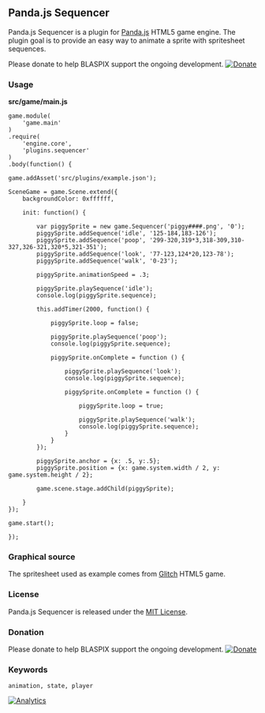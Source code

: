 ## Panda.js Sequencer

Panda.js Sequencer is a plugin for [Panda.js](http://www.pandajs.net/) HTML5 game engine.
The plugin goal is to provide an easy way to animate a sprite with spritesheet sequences.

Please donate to help BLASPIX support the ongoing development.
[![Donate](https://www.paypalobjects.com/en_US/i/btn/btn_donate_SM.gif "Donate")](https://www.paypal.com/cgi-bin/webscr?cmd=_s-xclick&hosted_button_id=QR5TU7Q8NEANQ)

### Usage

**src/game/main.js**
```
game.module(
    'game.main'
)
.require(
    'engine.core',
    'plugins.sequencer'
)
.body(function() {

game.addAsset('src/plugins/example.json');

SceneGame = game.Scene.extend({
    backgroundColor: 0xffffff,

    init: function() {

        var piggySprite = new game.Sequencer('piggy####.png', '0');
        piggySprite.addSequence('idle', '125-184,183-126');
        piggySprite.addSequence('poop', '299-320,319*3,318-309,310-327,326-321,320*5,321-351');
        piggySprite.addSequence('look', '77-123,124*20,123-78');
        piggySprite.addSequence('walk', '0-23');

        piggySprite.animationSpeed = .3;

        piggySprite.playSequence('idle');
        console.log(piggySprite.sequence);

        this.addTimer(2000, function() {

            piggySprite.loop = false;

            piggySprite.playSequence('poop');
            console.log(piggySprite.sequence);

            piggySprite.onComplete = function () {

                piggySprite.playSequence('look');
                console.log(piggySprite.sequence);

                piggySprite.onComplete = function () {

                    piggySprite.loop = true;

                    piggySprite.playSequence('walk');
                    console.log(piggySprite.sequence);
                }
            }
        });

        piggySprite.anchor = {x: .5, y:.5};
        piggySprite.position = {x: game.system.width / 2, y: game.system.height / 2};

        game.scene.stage.addChild(piggySprite);

    }
});

game.start();

});
```

### Graphical source

The spritesheet used as example comes from [Glitch](http://www.glitchthegame.com/public-domain-game-art/) HTML5 game.

### License

Panda.js Sequencer is released under the [MIT License](http://opensource.org/licenses/MIT).

### Donation

Please donate to help BLASPIX support the ongoing development.
[![Donate](https://www.paypalobjects.com/en_US/i/btn/btn_donate_SM.gif "Donate")](https://www.paypal.com/cgi-bin/webscr?cmd=_s-xclick&hosted_button_id=QR5TU7Q8NEANQ)

### Keywords
```
animation, state, player
```

[![Analytics](https://ga-beacon.appspot.com/UA-48574179-2/panda.js-sequencer/index?pixel)](https://github.com/igrigorik/ga-beacon)
